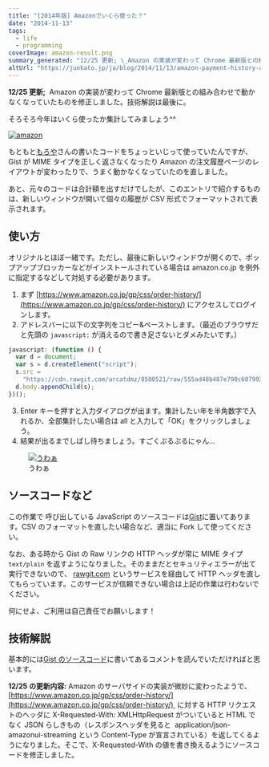 ```yaml
---
title: "[2014年版] Amazonでいくら使った？"
date: "2014-11-13"
tags:
  - life
  - programming
coverImage: amazon-result.png
summary_generated: "12/25 更新; \_Amazon の実装が変わって Chrome 最新版との組み合わせで動かなくなっていたものを修正しました。技術解説は最後に。そろそろ今年はいくら使ったか集計してみましょう^^もともともろやさんの書いたコードをちょっといじって使っていたんですが、Gist..."
altUrl: "https://junkato.jp/ja/blog/2014/11/13/amazon-payment-history-as-csv/"
---
```


**12/25 更新;**  Amazon の実装が変わって Chrome 最新版との組み合わせで動かなくなっていたものを修正しました。技術解説は最後に。

そろそろ今年はいくら使ったか集計してみましょう^^

[![amazon](/images/amazon-1024x437.png)](https://www.amazon.co.jp/gp/css/order-history/)

もともと[もろや](http://moroya.hatenablog.jp/entry/2013/06/03/225935)さんの書いたコードをちょっといじって使っていたんですが、Gist が MIME タイプを正しく返さなくなったり Amazon の注文履歴ページのレイアウトが変わったりで、うまく動かなくなっていたのを直しました。

あと、元々のコードは合計額を出すだけでしたが、このエントリで紹介するものは、新しいウィンドウが開いて個々の履歴が CSV 形式でフォーマットされて表示されます。

## 使い方

オリジナルとほぼ一緒です。ただし、最後に新しいウィンドウが開くので、ポップアップブロッカーなどがインストールされている場合は amazon.co.jp を例外に指定するなどして対処する必要があります。

1. まず [https://www.amazon.co.jp/gp/css/order-history/](https://www.amazon.co.jp/gp/css/order-history/) にアクセスしてログインします。
2. アドレスバーに以下の文字列をコピー&ペーストします。（最近のブラウザだと先頭の `javascript:` が消えるので書き足さないとダメみたいです。）

```javascript
javascript: (function () {
  var d = document;
  var s = d.createElement("script");
  s.src =
    "https://cdn.rawgit.com/arcatdmz/8500521/raw/555ad48b487e790c6079938e771dfa4a8384d10e/amazon-csv.js";
  d.body.appendChild(s);
})();
```

3. Enter キーを押すと入力ダイアログが出ます。集計したい年を半角数字で入れるか、全部集計したい場合は all と入力して「OK」をクリックしましょう。
4. 結果が出るまでしばし待ちましょう。すごくぷるぷるにゃん…

<figure className="center">
  <a href="/images/amazon-result.png"><img src="/images/amazon-result.png" alt="うわぁ" /></a>
  <figcaption>うわぁ</figcaption>
</figure>

## ソースコードなど

この作業で 呼び出している JavaScript のソースコードは[Gist](https://gist.github.com/arcatdmz/8500521)に置いてあります。CSV のフォーマットを直したい場合など、適当に Fork して使ってください。

なお、ある時から Gist の Raw リンクの HTTP ヘッダが常に MIME タイプ `text/plain` を返すようになりました。そのままだとセキュリティエラーが出て実行できないので、 [rawgit.com](https://rawgit.com/) というサービスを経由して HTTP ヘッダを直してもらっています。このサービスが信頼できない場合は上記の作業は行わないでください。

何にせよ、ご利用は自己責任でお願いします！

## 技術解説

基本的には[Gist のソースコード](https://gist.github.com/arcatdmz/8500521)に書いてあるコメントを読んでいただければと思います。

**12/25 の更新内容:** Amazon のサーバサイドの実装が微妙に変わったようで、 [https://www.amazon.co.jp/gp/css/order-history/](https://www.amazon.co.jp/gp/css/order-history/)  に対する HTTP リクエストのヘッダに X-Requested-With: XMLHttpRequest がついていると HTML でなく JSON らしきもの（レスポンスヘッダを見ると  application/json-amazonui-streaming という Content-Type が宣言されている）を返してくるようになりました。そこで、X-Requested-With の値を書き換えるようにソースコードを修正しました。
